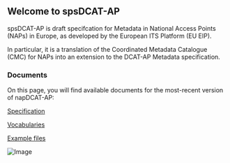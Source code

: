 ## Welcome to spsDCAT-AP

spsDCAT-AP is draft specifcation for Metadata in National Access Points (NAPs) in Europe, as developed by the European ITS Platform (EU EIP).

In particular, it is a translation of the Coordinated Metadata Catalogue (CMC) for NAPs into an extension to the DCAT-AP Metadata specification. 





### Documents

On this page, you will find available documents for the most-recent version of napDCAT-AP:

[Specification](https://eueip.github.io/napDCAT-AP/documents/)

[Vocabularies](https://eueip.github.io/napDCAT-AP/vocabularies/)

[Example files](https://eueip.github.io/napDCAT-AP/examples/) 



![Image](https://www.its-platform.eu/sites/default/files/logo_easyway_0_0.png)




